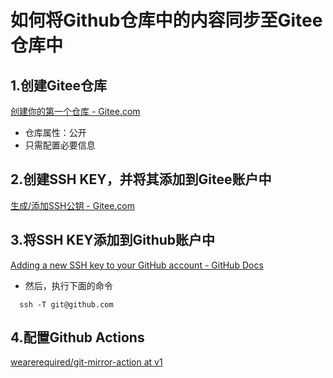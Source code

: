# 如何将Github仓库中的内容同步至Gitee仓库中

## 1.创建Gitee仓库
[创建你的第一个仓库 - Gitee.com](https://gitee.com/help/articles/4120)
- 仓库属性：公开
- 只需配置必要信息
## 2.创建SSH KEY，并将其添加到Gitee账户中
[生成/添加SSH公钥 - Gitee.com](https://gitee.com/help/articles/4181#article-header0)
## 3.将SSH KEY添加到Github账户中
[Adding a new SSH key to your GitHub account - GitHub Docs](https://docs.github.com/en/authentication/connecting-to-github-with-ssh/adding-a-new-ssh-key-to-your-github-account)
- 然后，执行下面的命令

```
  ssh -T git@github.com
```
## 4.配置Github Actions
[wearerequired/git-mirror-action at v1](https://github.com/wearerequired/git-mirror-action/tree/v1/)
